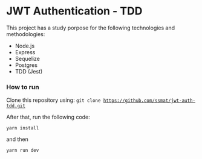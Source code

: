 # JWT Authentication - TDD

This project has a study porpose for the following technologies and methodologies:

- Node.js
- Express
- Sequelize
- Postgres
- TDD (Jest)

### How to run

Clone this repository using: <code>git clone https://github.com/ssmat/jwt-auth-tdd.git</code>

After that, run the following code:

<code>yarn install</code>

and then

<code>yarn run dev</code>

